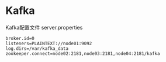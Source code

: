 # Kafka

Kafka配置文件 server.properties

```shell
broker.id=0
listeners=PLAINTEXT://node01:9092
log.dirs=/var/kafka_data
zookeeper.connect=node02:2181,node03:2181,node04:2181/kafka
```

 